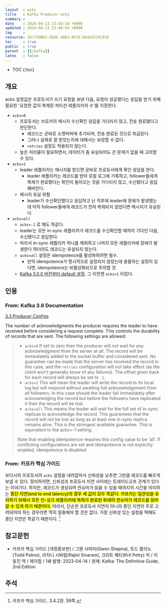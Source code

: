 ```yaml
---
layout  : wiki
title   : Kafka Producer acks
summary : 
date    : 2024-04-13 22:58:18 +0900
updated : 2024-04-13 23:48:54 +0900
tag     : 
resource: 1D/72DBD2-5E8E-4AD3-AF1E-DA42E535C81E
toc     : true
public  : true
parent  : [[/kafka]]
latex   : false
---
```

* TOC
{:toc}

## 개요

acks 설정값은 프로듀서가 쓰기 요청을 보낸 다음, 요청이 성공했다는 응답을 받기 위해 필요한 '요청한 값이 복제된 파티션 레플리카의 수'를 지정한다.

- `acks=0`
    - 프로듀서는 브로커의 메시지 수신확인 응답을 기다리지 않고, 전송 완료됐다고 판단한다.
        - 레코드는 곧바로 소켓버퍼에 추가되며, 전송 완료된 것으로 취급된다.
        - 그러나 실제로 잘 받았는지에 대해서는 보장할 수 없다.
        - `retries` 설정도 적용되지 않는다.
    - 높은 처리율이 필요하면서, 데이터가 좀 유실되어도 큰 문제가 없을 때 고려할 수 있다.
- `acks=1`
    - leader 레플리카는 메시지를 받으면 곧바로 프로듀서에게 확인 응답을 한다.
        - leader 레플리카는 레코드를 받아 로컬 로그에 기록하고, follower들에게 복제가 완료됐다는 확인이 돌아오는 것을 기다리지 않고, 수신됐다고 응답해버린다.
    - 메시지 유실 위험
        - leader가 수신확인했다고 응답하고 난 직후에 leader에 장애가 발생했는데 아직 follower들에게 레코드가 전혀 복제되지 않았다면 메시지가 유실된다.
- `acks=all`
    - `acks=-1` 로 해도 똑같다.
    - leader는 모든 in-sync 레플리카가 레코드를 수신확인할 때까지 기다린 다음, 수신됐다고 응답한다.
    - 따라서 in-sync 레플리카 하나를 제외하고 나머지 모든 레플리카에 장애가 발생한다 하더라도 레코드는 유실되지 않는다.
    - `acks=all` 설정은 idempotence를 활성화하려면 필수.
        - 만약 idempotence가 명시적으로 설정되지 않았는데 충돌하는 설정이 있다면, idempotence는 비활성화되므로 주의할 것.
    - [Kafka 3.0.0 버전부터 default 설정](https://kafka.apache.org/36/documentation.html#upgrade_300_notable ). 그 이전엔 `acks=1` 이었다.

## 인용
### From: Kafka 3.6 Documentation

[3.3 Producer Configs](https://kafka.apache.org/36/documentation.html#producerconfigs_acks )

>
The number of acknowledgments the producer requires the leader to have received before considering a request complete.
This controls the durability of records that are sent. The following settings are allowed:
>
> - `acks=0` If set to zero then the producer will not wait for any acknowledgment from the server at all. The record will be immediately added to the socket buffer and considered sent. No guarantee can be made that the server has received the record in this case, and the `retries` configuration will not take effect (as the client won't generally know of any failures). The offset given back for each record will always be set to `-1`.
> - `acks=1` This will mean the leader will write the record to its local log but will respond without awaiting full acknowledgement from all followers. In this case should the leader fail immediately after acknowledging the record but before the followers have replicated it then the record will be lost.
> - `acks=all` This means the leader will wait for the full set of in-sync replicas to acknowledge the record. This guarantees that the record will not be lost as long as at least one in-sync replica remains alive. This is the strongest available guarantee. This is equivalent to the acks=-1 setting.
>
> Note that enabling idempotence requires this config value to be 'all'. If conflicting configurations are set and idempotence is not explicitly enabled, idempotence is disabled.

### From: 카프카 핵심 가이드

>
보다시피 프로듀서의 `acks` 설정을 내려잡아서 신뢰성을 낮추면 그만큼 레코드를 빠르게 보낼 수 있다.
정리하자면, 신뢰성과 프로듀서 지연 사이에는 트레이드오프 관계가 있다는 이야기다.
하지만, 레코드가 생성되어 컨슈머가 읽을 수 있을 때까지의 시간을 의미하는 <mark>종단 지연(end to end latency)의 경우 세 값이 모두 똑같다.
카프카는 일관성을 유지하기 위해서 모든 인-싱크 레플리카에 복제가 완료된 뒤에야 컨슈머가 레코드를 읽어 갈 수 있게 하기 때문이다.</mark>
따라서, 단순한 프로듀서 지연이 아니라 종단 지연이 주로 고려되어야 하는 경우라면 딱히 절충해야 할 것은 없다.
가장 신뢰성 있는 설정을 택해도 종단 지연은 똑같기 때문이다.
[^kafka-definitive-guide-59]

## 참고문헌

- 카프카 핵심 가이드 [개정증보판] / 그웬 샤피라(Gwen Shapira), 토드 팔리노(Todd Palino), 라지니 시바람(Rajini Sivaram), 크리트 페티(Krit Petty) 저 / 이동진 역 / 제이펍 / 1쇄 발행: 2023-04-14 / 원제: Kafka: The Definitive Guide, 2nd Edition

## 주석

[^kafka-definitive-guide-59]: 카프카 핵심 가이드. 3.4.2장. 59쪽.

